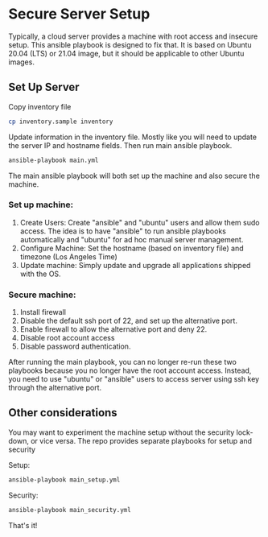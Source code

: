 # Secure Server Setup

Typically, a cloud server provides a machine with root access and insecure setup. This ansible playbook is designed to fix that. It is based on Ubuntu 20.04 (LTS) or 21.04 image, but it should be applicable to other Ubuntu images.

## Set Up Server

Copy inventory file

```bash
cp inventory.sample inventory
```

Update information in the inventory file. Mostly like you will need to update the server IP and hostname fields. Then run main ansible playbook.

```bash
ansible-playbook main.yml
```

The main ansible playbook will both set up the machine and also secure the machine.

### Set up machine:

1. Create Users: Create "ansible" and "ubuntu" users and allow them sudo access. The idea is to have "ansible" to run ansible playbooks automatically and "ubuntu" for ad hoc manual server management.
2. Configure Machine: Set the hostname (based on inventory file) and timezone (Los Angeles Time)
3. Update machine: Simply update and upgrade all applications shipped with the OS.

### Secure machine:

1. Install firewall
2. Disable the default ssh port of 22, and set up the alternative port.
3. Enable firewall to allow the alternative port and deny 22.
4. Disable root account access
5. Disable password authentication.

After running the main playbook, you can no longer re-run these two playbooks because you no longer have the root account access. Instead, you need to use "ubuntu" or "ansible" users to access server using ssh key through the alternative port.

## Other considerations

You may want to experiment the machine setup without the security lock-down, or vice versa. The repo provides separate playbooks for setup and security

Setup:

```bash
ansible-playbook main_setup.yml
```

Security:

```bash
ansible-playbook main_security.yml
```

That's it!

